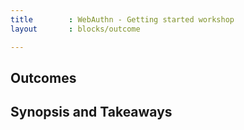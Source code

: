 ```yaml
---
title        : WebAuthn - Getting started workshop
layout       : blocks/outcome

---
```



## Outcomes



## Synopsis and Takeaways
